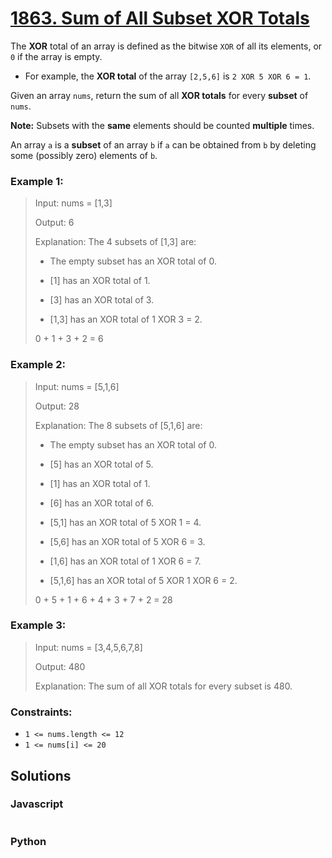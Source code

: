 # [1863. Sum of All Subset XOR Totals](https://leetcode.com/problems/sum-of-all-subset-xor-totals/description/)

The **XOR** total of an array is defined as the bitwise `XOR` of all its elements, or `0` if the array is empty.

- For example, the **XOR total** of the array `[2,5,6]` is `2 XOR 5 XOR 6 = 1`.

Given an array `nums`, return the sum of all **XOR totals** for every **subset** of `nums`. 

**Note:** Subsets with the **same** elements should be counted **multiple** times.

An array `a` is a **subset** of an array `b` if `a` can be obtained from `b` by deleting some (possibly zero) elements of `b`.


### Example 1:
> Input: nums = [1,3]
>
> Output: 6
>
> Explanation: The 4 subsets of [1,3] are:
>
> - The empty subset has an XOR total of 0.
>
> - [1] has an XOR total of 1.
>
> - [3] has an XOR total of 3.
>
> - [1,3] has an XOR total of 1 XOR 3 = 2.
>
> 0 + 1 + 3 + 2 = 6


### Example 2:
> Input: nums = [5,1,6]
>
> Output: 28
>
> Explanation: The 8 subsets of [5,1,6] are:
>
> - The empty subset has an XOR total of 0.
>
> - [5] has an XOR total of 5.
>
> - [1] has an XOR total of 1.
>
> - [6] has an XOR total of 6.
>
> - [5,1] has an XOR total of 5 XOR 1 = 4.
>
> - [5,6] has an XOR total of 5 XOR 6 = 3.
>
> - [1,6] has an XOR total of 1 XOR 6 = 7.
>
> - [5,1,6] has an XOR total of 5 XOR 1 XOR 6 = 2.
>
> 0 + 5 + 1 + 6 + 4 + 3 + 7 + 2 = 28


### Example 3:
> Input: nums = [3,4,5,6,7,8]
>
> Output: 480
>
> Explanation: The sum of all XOR totals for every subset is 480.


### Constraints:
- `1 <= nums.length <= 12`
- `1 <= nums[i] <= 20`


## Solutions

### Javascript
```javascript

```

### Python
```python

```